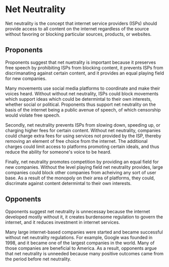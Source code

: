 # Net Neutrality

Net neutrality is the concept that internet service providers (ISPs) should provide access to all content on the internet regardless of the source without favoring or blocking particular sources, products, or websites.

## Proponents

Proponents suggest that net nuetrality is important because it preserves free speech by prohibiting ISPs from blocking content, it prevents ISPs from discrimanating against certain content, and it provides an equal playing field for new companies.

Many movements use social media platforms to coordinate and make their voices heard. Without without net neutrality, ISPs could block movements which support ideas which could be determintal to their own interests, whether social or political. Proponents thus support net neutrality on the basis of the internet being a public avenue of speech, of which censorship would violate free speech.

Secondly, net neutrality prevents ISPs from slowing down, speeding up, or charging higher fees for certain content. Without net neutrality, companies could charge extra fees for using services not provided by the ISP, thereby removing an element of free choice from the internet. The additional charges could limit access to platforms promoting certain ideals, and thus reduce the ability for someone's voice to be heard.

Finally, net neutrality promotes competition by providing an equal field for new companies. Without the level playing field net neutrality provides, large companies could block other companies from acheiving any sort of user base. As a result of the monopoly on their area of platforms, they could, discrimate against content determintal to their own interests.

## Opponents

Opponents suggest net neutrality is unnecessay because the internet developed mostly without it, it creates burdensome regulation to govern the internet, and it reduces investment in internet services.

Many large internet-based companies were started and became successful without net neutrality regulations. For example, Google was founded in 1998, and it became one of the largest companies in the world. Many of those companies are beneficial to America. As a result, opponents argue that net neutrality is unneeded because many positive outcomes came from the period before net neutrality.
